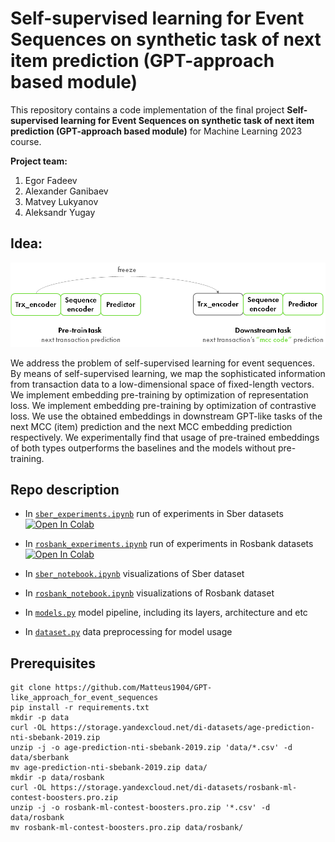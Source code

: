 # Self-supervised learning for Event Sequences on synthetic task of next item prediction (GPT-approach based module)

This repository contains a code implementation of the final project **Self-supervised learning for Event Sequences on synthetic task of next item prediction (GPT-approach based module)** for Machine Learning 2023 course.

__Project team:__

1) Egor Fadeev
2) Alexander Ganibaev
3) Matvey Lukyanov
4) Aleksandr Yugay

## Idea:

![alt text](/pics/transfer.png)

We address the problem of self-supervised learning for event sequences. By means of self-supervised learning, we map the sophisticated information from transaction data to a low-dimensional space of fixed-length vectors. We implement embedding pre-training by optimization of representation loss. We implement embedding pre-training by optimization of contrastive loss. We use the obtained embeddings in downstream GPT-like tasks of the next MCC (item) prediction and the next MCC embedding prediction respectively. We experimentally find that usage of pre-trained embeddings of both types outperforms the baselines and the models without pre-training.

## Repo description

* In [`sber_experiments.ipynb`](sber_experiments.ipynb) run of experiments in Sber datasets <a target="_blank" href="https://colab.research.google.com/github/Matteus1904/GPT-like_approach_for_event_sequences/blob/master/sber_experiments.ipynb">
  <img src="https://colab.research.google.com/assets/colab-badge.svg" alt="Open In Colab"/>
</a>

* In [`rosbank_experiments.ipynb`](rosbank_experiments.ipynb) run of experiments in Rosbank datasets <a target="_blank" href="https://colab.research.google.com/github/Matteus1904/GPT-like_approach_for_event_sequences/blob/master/rosbank_experiments.ipynb">
  <img src="https://colab.research.google.com/assets/colab-badge.svg" alt="Open In Colab"/>
</a>

* In [`sber_notebook.ipynb`](https://github.com/Matteus1904/GPT-like_approach_for_event_sequences/blob/master/eda/sber_notebook.ipynb) visualizations of Sber dataset

* In [`rosbank_notebook.ipynb`](https://github.com/Matteus1904/GPT-like_approach_for_event_sequences/blob/master/eda/rosbank_notebook.ipynb) visualizations of Rosbank dataset

* In [`models.py`](/models.py) model pipeline, including its layers, architecture and etc

* In [`dataset.py`](/dataset.py) data preprocessing for model usage


## Prerequisites
```commandline
git clone https://github.com/Matteus1904/GPT-like_approach_for_event_sequences
pip install -r requirements.txt
mkdir -p data
curl -OL https://storage.yandexcloud.net/di-datasets/age-prediction-nti-sbebank-2019.zip
unzip -j -o age-prediction-nti-sbebank-2019.zip 'data/*.csv' -d data/sberbank
mv age-prediction-nti-sbebank-2019.zip data/
mkdir -p data/rosbank
curl -OL https://storage.yandexcloud.net/di-datasets/rosbank-ml-contest-boosters.pro.zip
unzip -j -o rosbank-ml-contest-boosters.pro.zip '*.csv' -d data/rosbank
mv rosbank-ml-contest-boosters.pro.zip data/rosbank/
```
